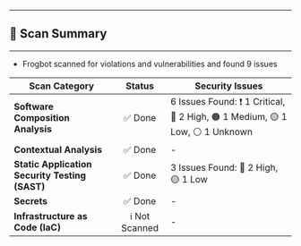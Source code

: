 

---
## 📗 Scan Summary

---
- Frogbot scanned for violations and vulnerabilities and found 9 issues

| Scan Category                | Status                  | Security Issues                  |
| --------------------- | :-----------------------------------: | ----------------------------------- |
| **Software Composition Analysis** | ✅ Done | 6 Issues Found: ❗️ 1 Critical, 🔴 2 High, 🟠 1 Medium, 🟡 1 Low, ⚪️ 1 Unknown |
| **Contextual Analysis** | ✅ Done | - |
| **Static Application Security Testing (SAST)** | ✅ Done | 3 Issues Found: 🔴 2 High, 🟡 1 Low |
| **Secrets** | ✅ Done | - |
| **Infrastructure as Code (IaC)** | ℹ️ Not Scanned | - |
